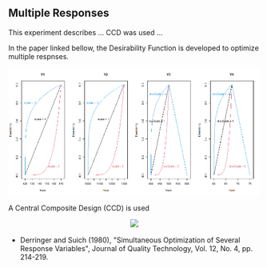 ## Multiple Responses

This experiment describes ...
CCD was used ...

In the paper linked bellow, the Desirability Function is developed to optimize multiple respnses. 
<p align="center">
  <img src="single_desirabilities.png">
</p>

A Central Composite Design (CCD) is used 
<p align="center">
  <img src="Plot_Desirability.gif">
</p>

* Derringer and Suich (1980), "Simultaneous Optimization of Several Response Variables", 
Journal of Quality Technology, Vol. 12, No. 4, pp. 214-219.